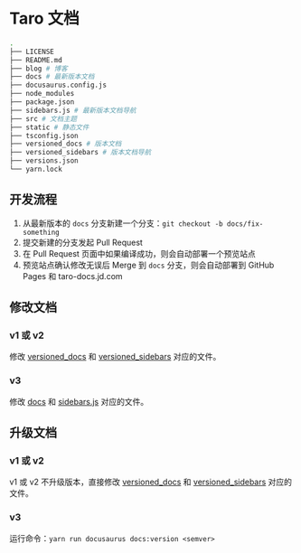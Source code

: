 # Taro 文档

```bash
.
├── LICENSE
├── README.md
├── blog # 博客
├── docs # 最新版本文档
├── docusaurus.config.js
├── node_modules
├── package.json
├── sidebars.js # 最新版本文档导航
├── src # 文档主题
├── static # 静态文件
├── tsconfig.json
├── versioned_docs # 版本文档
├── versioned_sidebars # 版本文档导航
├── versions.json
└── yarn.lock
```

## 开发流程

1. 从最新版本的 `docs` 分支新建一个分支：`git checkout -b docs/fix-something`
2. 提交新建的分支发起 Pull Request
3. 在 Pull Request 页面中如果编译成功，则会自动部署一个预览站点
4. 预览站点确认修改无误后 Merge 到 `docs` 分支，则会自动部署到 GitHub Pages 和 taro-docs.jd.com

## 修改文档

### v1 或 v2

修改 [versioned_docs](./versioned_docs) 和 [versioned_sidebars](./versioned_sidebars) 对应的文件。

### v3

修改 [docs](./docs) 和 [sidebars.js](./sidebars.js) 对应的文件。

## 升级文档

### v1 或 v2

v1 或 v2 不升级版本，直接修改 [versioned_docs](./versioned_docs) 和 [versioned_sidebars](./versioned_sidebars) 对应的文件。

### v3

运行命令：`yarn run docusaurus docs:version <semver>`

